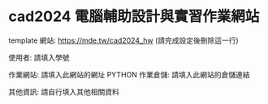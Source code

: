 # cad2024 電腦輔助設計與實習作業網站

template 網站: https://mde.tw/cad2024_hw (請完成設定後刪除這一行)

使用者: 請填入學號

作業網站: 請填入此網站的網址
PYTHON
作業倉儲: 請填入此網站的倉儲連結

其他資訊: 請自行填入其他相關資料
